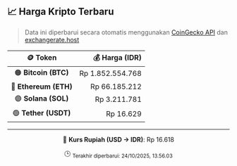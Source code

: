 

<!-- HARGA_KRIPTO -->
## 📈 Harga Kripto Terbaru

> Data ini diperbarui secara otomatis menggunakan [CoinGecko API](https://www.coingecko.com/) dan [exchangerate.host](https://exchangerate.host/)

<div align="center">

| 🪙 Token | 💰 Harga (IDR) |
|:------:|---------------:|
| 🟠 **Bitcoin (BTC)**   | Rp 1.852.554.768 |
| 🔵 **Ethereum (ETH)**  | Rp 66.185.212 |
| 🟣 **Solana (SOL)**    | Rp 3.211.781 |
| 🟢 **Tether (USDT)**   | Rp 16.629 |

---

💱 **Kurs Rupiah (USD → IDR)**: Rp 16.618

🕒 <sub>Terakhir diperbarui: 24/10/2025, 13.56.03</sub>

</div>
<!-- /HARGA_KRIPTO -->